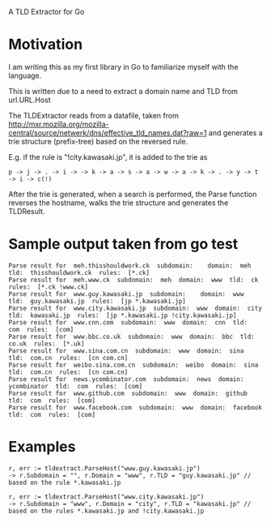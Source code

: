 A TLD Extractor for Go

# Motivation

I am writing this as my first library in Go to familiarize myself with the language.

This is written due to a need to extract a domain name and TLD from url.URL.Host

The TLDExtractor reads from a datafile, taken from http://mxr.mozilla.org/mozilla-central/source/netwerk/dns/effective_tld_names.dat?raw=1 and generates a trie structure (prefix-tree) based on the reversed rule.

E.g. if the rule is "!city.kawasaki.jp", it is added to the trie as

    p -> j -> . -> i -> -> k -> a -> s -> a -> w -> a -> k -> . -> y -> t -> i -> c(!)

After the trie is generated, when a search is performed, the Parse function reverses the hostname, walks the trie structure and generates the TLDResult.

# Sample output taken from go test

    Parse result for  meh.thisshouldwork.ck  subdomain:    domain:  meh  tld:  thisshouldwork.ck  rules:  [*.ck]
    Parse result for  meh.www.ck  subdomain:  meh  domain:  www  tld:  ck  rules:  [*.ck !www.ck]
    Parse result for  www.guy.kawasaki.jp  subdomain:    domain:  www  tld:  guy.kawasaki.jp  rules:  [jp *.kawasaki.jp]
    Parse result for  www.city.kawasaki.jp  subdomain:  www  domain:  city  tld:  kawasaki.jp  rules:  [jp *.kawasaki.jp !city.kawasaki.jp]
    Parse result for  www.cnn.com  subdomain:  www  domain:  cnn  tld:  com  rules:  [com]
    Parse result for  www.bbc.co.uk  subdomain:  www  domain:  bbc  tld:  co.uk  rules:  [*.uk]
    Parse result for  www.sina.com.cn  subdomain:  www  domain:  sina  tld:  com.cn  rules:  [cn com.cn]
    Parse result for  weibo.sina.com.cn  subdomain:  weibo  domain:  sina  tld:  com.cn  rules:  [cn com.cn]
    Parse result for  news.ycombinator.com  subdomain:  news  domain:  ycombinator  tld:  com  rules:  [com]
    Parse result for  www.github.com  subdomain:  www  domain:  github  tld:  com  rules:  [com]
    Parse result for  www.facebook.com  subdomain:  www  domain:  facebook  tld:  com  rules:  [com]


# Examples

    r, err := tldextract.ParseHost("www.guy.kawasaki.jp")
    -> r.Subdomain = "", r.Domain = "www", r.TLD = "guy.kawasaki.jp" // based on the rule *.kawasaki.jp

    r, err := tldextract.ParseHost("www.city.kawasaki.jp")
    -> r.Subdomain = "www", r.Domain = "city", r.TLD = "kawasaki.jp" // based on the rules *.kawasaki.jp and !city.kawasaki.jp
